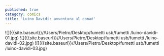 ```yaml
---
published: true
category: comics
title: 'Luino Davidi: avventura al conad'
---
```

![]({{site.baseurl}}//Users/Pietro/Desktop/fumetti usb/fumetti /luino-davidi-01.jpg)
![]({{site.baseurl}}//Users/Pietro/Desktop/fumetti usb/fumetti /luino-davidi-02.jpg)
![]({{site.baseurl}}//Users/Pietro/Desktop/fumetti usb/fumetti /luino-davidi-03.jpg)
